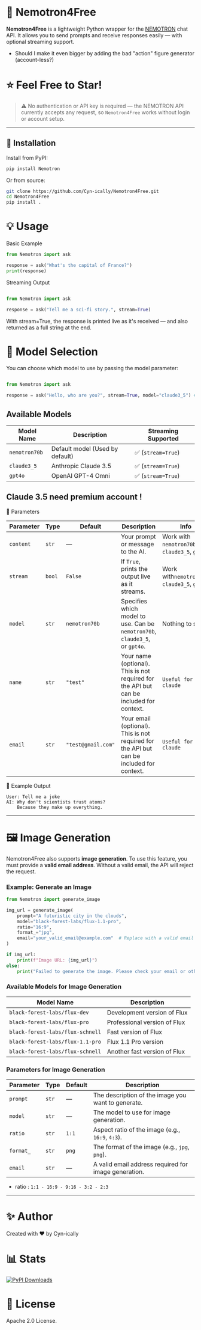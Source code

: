 # 🧠 Nemotron4Free

**Nemotron4Free** is a lightweight Python wrapper for the [NEMOTRON](https://nemotron.one) chat API. It allows you to send prompts and receive responses easily — with optional streaming support.

- Should I make it even bigger by adding the bad "action" figure generator (account-less?)
# ⭐ Feel Free to Star!

> ⚠️ No authentication or API key is required — the NEMOTRON API currently accepts any request, so `Nemotron4Free` works without login or account setup.

---

## 🚀 Installation

Install from PyPI:

```bash
pip install Nemotron
```
Or from source:

```bash
git clone https://github.com/Cyn-ically/Nemotron4Free.git
cd Nemotron4Free
pip install .
```

# 💡 Usage
Basic Example
```python
from Nemotron import ask

response = ask("What's the capital of France?")
print(response)
```
Streaming Output
```python

from Nemotron import ask

response = ask("Tell me a sci-fi story.", stream=True)
```

With stream=True, the response is printed live as it's received — and also returned as a full string at the end.


# 🧠 Model Selection
You can choose which model to use by passing the model parameter:

```python

from Nemotron import ask

response = ask("Hello, who are you?", stream=True, model="claude3_5") # nemotron70b by default
```
## Available Models

| Model Name      | Description                | Streaming Supported |
|-----------------|----------------------------|---------------------|
| `nemotron70b`   | Default model (Used by default) | ✅ (`stream=True`)  |
| `claude3_5`     | Anthropic Claude 3.5       | ✅ (`stream=True`)  |
| `gpt4o`         | OpenAI GPT-4 Omni          | ✅ (`stream=True`)  |

## Claude 3.5 need premium account !

🔧 Parameters

| Parameter | Type   | Default | Description                                           | Info        |
|-----------|--------|---------|-------------------------------------------------------|------------------------|
| `content` | `str`  | —       | Your prompt or message to the AI.                    | Work with `nemotron70b`, `claude3_5`, `gpt4o` |
| `stream`  | `bool` | `False` | If `True`, prints the output live as it streams.      | Work with`nemotron70b`, `claude3_5`, `gpt4o` |
| `model`   | `str`  | `nemotron70b` | Specifies which model to use. Can be `nemotron70b`, `claude3_5`, or `gpt4o`. | Nothing to say |
| `name`    | `str`  | `"test"`       | Your name (optional). This is not required for the API but can be included for context. | `Useful for claude` |
| `email`   | `str`  | `"test@gmail.com"` | Your email (optional). This is not required for the API but can be included for context. | `Useful for claude` | 


🧪 Example Output
```
User: Tell me a joke
AI: Why don't scientists trust atoms?
    Because they make up everything.
```

---

# 🖼️ Image Generation

Nemotron4Free also supports **image generation**. To use this feature, you must provide a **valid email address**. Without a valid email, the API will reject the request.

### Example: Generate an Image
```python
from Nemotron import generate_image

img_url = generate_image(
    prompt="A futuristic city in the clouds",
    model="black-forest-labs/flux-1.1-pro",
    ratio="16:9",
    format_="jpg",
    email="your_valid_email@example.com"  # Replace with a valid email
)

if img_url:
    print(f"Image URL: {img_url}")
else:
    print("Failed to generate the image. Please check your email or other parameters.")
```

### Available Models for Image Generation

| Model Name                        | Description                     |
|-----------------------------------|---------------------------------|
| `black-forest-labs/flux-dev`      | Development version of Flux     |
| `black-forest-labs/flux-pro`      | Professional version of Flux    |
| `black-forest-labs/flux-schnell`  | Fast version of Flux            |
| `black-forest-labs/flux-1.1-pro`  | Flux 1.1 Pro version            |
| `black-forest-labs/flux-schnell`  | Another fast version of Flux    |

### Parameters for Image Generation

| Parameter | Type   | Default | Description                                           |
|-----------|--------|---------|-------------------------------------------------------|
| `prompt`  | `str`  | —       | The description of the image you want to generate.    |
| `model`   | `str`  | —       | The model to use for image generation.               |
| `ratio`   | `str`  | `1:1`   | Aspect ratio of the image (e.g., `16:9`, `4:3`).     |
| `format_` | `str`  | `png`   | The format of the image (e.g., `jpg`, `png`).        |
| `email`   | `str`  | —       | A valid email address required for image generation. |

- ratio : `1:1 - 16:9 - 9:16 - 3:2 - 2:3`
---

# ✨ Author
Created with ❤️ by Cyn-ically

# 📊 Stats

[![PyPI Downloads](https://static.pepy.tech/badge/nemotron/week)](https://pepy.tech/projects/nemotron)

# 📄 License
Apache 2.0 License.
